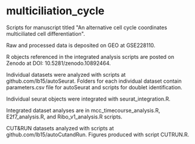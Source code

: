 # multiciliation_cycle

Scripts for manuscript titled "An alternative cell cycle coordinates
multiciliated cell differentiation".

Raw and processed data is deposited on GEO at GSE228110.

R objects referenced in the integrated analysis scripts are posted on Zenodo at DOI: 10.5281/zenodo.10892464.

Individual datasets were analyzed with scripts at github.com/lb15/autoSeurat. Folders for each individual dataset contain parameters.csv file for autoSeurat and scripts for doublet identification. 

Individual seurat objects were integrated with seurat_integration.R.

Integrated dataset analyses are in mcc_timecourse_analysis.R, E2f7_analysis.R, and Ribo_v1_analysis.R scripts.

CUT&RUN datasets analyzed with scripts at github.com/lb15/autoCutandRun. Figures produced with script CUTRUN.R.
